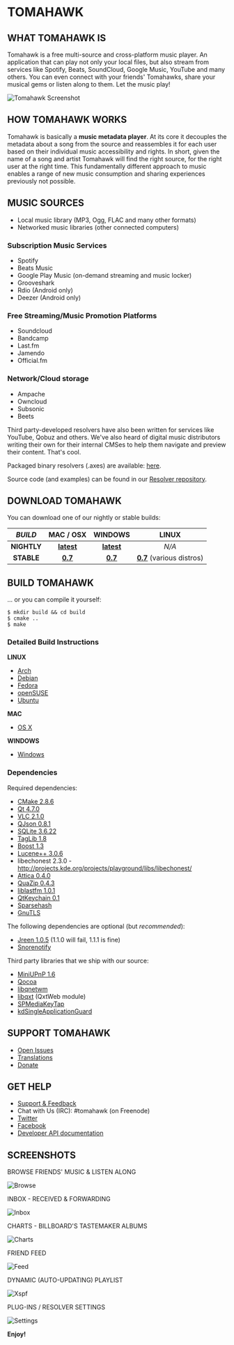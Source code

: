 # TOMAHAWK

## WHAT TOMAHAWK IS

Tomahawk is a free multi-source and cross-platform music player. An application that can play not only your local files, but also stream from services like Spotify, Beats, SoundCloud, Google Music, YouTube and many others. You can even connect with your friends' Tomahawks, share your musical gems or listen along to them. Let the music play!

![Tomahawk Screenshot](/data/screenshots/tomahawk-screenshot.png?raw=true)

## HOW TOMAHAWK WORKS

Tomahawk is basically a **music metadata player**.  At its core it decouples the metadata about a song from the source and reassembles it for each user based on their individual music accessibility and rights. In short, given the name of a song and artist Tomahawk will find the right source, for the right user at the right time.  This fundamentally different approach to music enables a range of new music consumption and sharing experiences previously not possible. 

## MUSIC SOURCES

* Local music library (MP3, Ogg, FLAC and many other formats)
* Networked music libraries (other connected computers)

### Subscription Music Services

* Spotify
* Beats Music
* Google Play Music (on-demand streaming and music locker)
* Grooveshark 
* Rdio (Android only)
* Deezer (Android only)

### Free Streaming/Music Promotion Platforms

* Soundcloud
* Bandcamp
* Last.fm
* Jamendo
* Official.fm

### Network/Cloud storage

* Ampache
* Owncloud
* Subsonic
* Beets

Third party-developed resolvers have also been written for services like YouTube, Qobuz and others. We've also heard of digital music distributors writing their own for their internal CMSes to help them navigate and preview their content. That's cool.

Packaged binary resolvers (.axes) are available: [here](http://teom.org/axes).

Source code (and examples) can be found in our [Resolver repository](https://github.com/tomahawk-player/tomahawk-resolvers).

## DOWNLOAD TOMAHAWK

You can download one of our nightly or stable builds:

| *BUILD* | MAC / OSX | WINDOWS | LINUX |
|:-------:|:---------:|:-------:|:-----:|
|**NIGHTLY** | [**latest**](http://download.tomahawk-player.org/nightly/mac/Tomahawk-latest.dmg) | [**latest**](http://download.tomahawk-player.org/nightly/windows/tomahawk-latest.exe) | *N/A* |
|**STABLE** | [**0.7**](http://download.tomahawk-player.org/Tomahawk-0.7.0.dmg) | [**0.7**](http://download.tomahawk-player.org/tomahawk-0.7.0.exe) | [**0.7**](http://www.tomahawk-player.org/download.html#linux) (various distros) |

## BUILD TOMAHAWK

... or you can compile it yourself:

    $ mkdir build && cd build
    $ cmake ..
    $ make

### Detailed Build Instructions

**LINUX**

* [Arch](http://wiki.tomahawk-player.org/index.php/Building_ArchLinux_package)
* [Debian](http://wiki.tomahawk-player.org/index.php/Building_on_Debian)
* [Fedora](http://wiki.tomahawk-player.org/index.php/Building_on_Fedora)
* [openSUSE](http://wiki.tomahawk-player.org/index.php/Building_on_openSUSE)
* [Ubuntu](http://wiki.tomahawk-player.org/index.php/Building_on_Ubuntu)

**MAC**

* [OS X](http://wiki.tomahawk-player.org/index.php/Building_OS_X_Application_Bunde)

**WINDOWS**

* [Windows](http://wiki.tomahawk-player.org/index.php/Building_Windows_Binary)

### Dependencies

Required dependencies:

* [CMake 2.8.6](http://www.cmake.org/)
* [Qt 4.7.0](http://qt-project.org/)
* [VLC 2.1.0](https://videolan.org/vlc/)
* [QJson 0.8.1](http://qjson.sourceforge.net/)
* [SQLite 3.6.22](http://www.sqlite.org/)
* [TagLib 1.8](http://developer.kde.org/~wheeler/taglib.html)
* [Boost 1.3](http://www.boost.org/)
* [Lucene++ 3.0.6](https://github.com/luceneplusplus/LucenePlusPlus/)
* libechonest 2.3.0 - http://projects.kde.org/projects/playground/libs/libechonest/
* [Attica 0.4.0](http://ftp.kde.org/stable/attica/)
* [QuaZip 0.4.3](http://quazip.sourceforge.net/)
* [liblastfm 1.0.1](https://github.com/lastfm/liblastfm/)
* [QtKeychain 0.1](https://github.com/frankosterfeld/qtkeychain/)
* [Sparsehash](https://code.google.com/p/sparsehash/)
* [GnuTLS](http://gnutls.org/)

The following dependencies are optional (but *recommended*):

* [Jreen 1.0.5](http://qutim.org/jreen/) (1.1.0 will fail, 1.1.1 is fine)
* [Snorenotify](https://github.com/Snorenotify/Snorenotify/)

Third party libraries that we ship with our source:

* [MiniUPnP 1.6](http://miniupnp.free.fr/)
* [Qocoa](https://github.com/mikemcquaid/Qocoa/)
* [libqnetwm](https://code.google.com/p/libqnetwm/)
* [libqxt](http://libqxt.org/) (QxtWeb module) 
* [SPMediaKeyTap](https://github.com/nevyn/SPMediaKeyTap/)
* [kdSingleApplicationGuard](http://www.kdab.com/)

## SUPPORT TOMAHAWK

* [Open Issues](https://bugs.tomahawk-player.org/secure/Dashboard.jspa)
* [Translations](https://www.transifex.com/projects/p/tomahawk/)
* [Donate](https://flattr.com/thing/169312/Tomahawk)

## GET HELP

* [Support & Feedback](https://tomahawk.uservoice.com)
* Chat with Us (IRC): #tomahawk (on Freenode)
* [Twitter](https://twitter.com/tomahawk)
* [Facebook](https://facebook.com/tomahawkplayer)
* [Developer API documentation](http://dev.tomahawk-player.org/api/classes.html)

## SCREENSHOTS

BROWSE FRIENDS' MUSIC & LISTEN ALONG

![Browse](https://dchtm6r471mui.cloudfront.net/hackpad.com_ZRZMJDdxrVe_p.242147_1410998050088_listen-along.jpg)

INBOX - RECEIVED & FORWARDING

![Inbox](https://dchtm6r471mui.cloudfront.net/hackpad.com_ZRZMJDdxrVe_p.242147_1410997751044_inbox.jpg)

CHARTS - BILLBOARD'S TASTEMAKER ALBUMS

![Charts](https://dchtm6r471mui.cloudfront.net/hackpad.com_ZRZMJDdxrVe_p.242147_1410997901969_charts.jpg)

FRIEND FEED

![Feed](https://dchtm6r471mui.cloudfront.net/hackpad.com_ZRZMJDdxrVe_p.242147_1410971283885_heroshot.png)

DYNAMIC (AUTO-UPDATING) PLAYLIST

![Xspf](https://dchtm6r471mui.cloudfront.net/hackpad.com_ZRZMJDdxrVe_p.242147_1410998362549_dynamic-playlist-1.jpg)

PLUG-INS / RESOLVER SETTINGS

![Settings](https://dchtm6r471mui.cloudfront.net/hackpad.com_ZRZMJDdxrVe_p.242147_1410998587408_prefs.jpg)

**Enjoy!**
